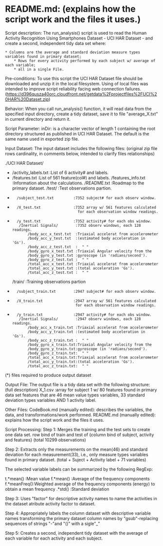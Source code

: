  README.md: (explains how the script work and the files it uses.)
==========
Script description:
 The run_analysis() script is used to read the  Human Activity Recognition Using Smartphones Dataset -
 UCI HAR Dataset - and create a second, independent tidy data set where:

 	* Columns are the average and standard deviation measure types variables found in primary dataset;
        * Rows for every activity performed by each subject w/ average of each variable;
        * all in a single File.

Pre-conditions:
 To use this script the UCI HAR Dataset file should be downloaded and unzip it in the local filesystem.
 Using of local files was intended to improve script reliability facing web connection failures.
 (https://d396qusza40orc.cloudfront.net/getdata%2Fprojectfiles%2FUCI%20HAR%20Dataset.zip)

Behavior:
 When you call run_analysis() function, it will read data from the specified input directory, create a tidy  dataset, save it to file "average_X.txt" in current directory and return it.

Script Parameter:
  inDir: is a character vector of length 1 containing the  root directory structured as published in UCI HAR Dataset. The default is the same name used in exported zip file.

Input Dataset:
The input dataset includes the following files:
 (original zip file rows cardinality, in comments below, intended to clarify files relationships)

   ./UCI HAR Dataset/
  *   /activity_labels.txt          :List of 6 activity# and labels.
  *   /features.txt                 :List of 561 feature(col#) and labels.
       /features_info.txt            :Information about the calculations.
       /README.txt                   :Roadmap to the primary dataset.
       /test/                        :Test observations partion.
  *       /subject_test.txt         :7352 subject# for each observ window.
  *       /X_test.txt               :7352 array w/ 561 features calculated
                                      for each observation window readings.
  *       /y_test.txt               :7352 activity# for each obs window.
           /Inertial Signals/        :7352 observ windows, each 128 readings.
               /body_acc_x_test.txt  :Triaxial accelerat from accelerometer
               /body_acc_y_test.txt  :(estimated body acceleration in 'Gs').
               /body_acc_z_test.txt  :  " "
               /body_gyro_x_test.txt :Triaxial Angular velocity from the
               /body_gyro_y_test.txt :gyroscope (in 'radians/second').
               /body_gyro_z_test.txt :  " "
               /total_acc_x_test.txt :Triaxial accelerat from accelerometer
               /total_acc_y_test.txt :(total acceleration 'Gs').
               /total_acc_z_test.txt :  " "
       /train/                       :Training observations partion
  *       /subject_train.txt        :2947 subject# for each observ window.
  *       /X_train.txt              :2947 array w/ 561 features calculated
                                     for each observation window readings.
  *       /y_train.txt              :2947 activity# for each obs window.
           /Inertial Signals/        :2947 observ windows, each 128 readings.
               /body_acc_x_train.txt :Triaxial accelerat from accelerometer
               /body_acc_y_train.txt :(estimated body acceleration in 'Gs').
               /body_acc_z_train.txt :  " "
               /body_gyro_x_train.txt:Triaxial Angular velocity from the
               /body_gyro_y_train.txt:gyroscope (in 'radians/second').
               /body_gyro_z_train.txt:  " "
               /total_acc_x_train.txt:Triaxial accelerat from accelerometer
               /total_acc_y_train.txt:(total acceleration 'Gs').
               /total_acc_z_train.txt:  " "
  (*) files required to produce output dataset


Output File:
 The output file is a tidy data set with the following structure:
 (full description)
   X_1.csv	               :array for subject 1 w/ 80 features found
                                      in primary data set features that are
                                        46 mean value types variables,
                                        33 standard deviation types variables
                                        AND 1 activity label.
 
Other Files:
 CodeBook.md (manually edited): describes the variables, the data, and transformations/work performed.
 README.md   (manually edited): explains how the script work and the files it uses.

Script Processing:
  Step 1:
   Merges the training and the test sets to create one data set.
	row bind of train and test of {column bind of subject, activity and features}
   (total 10299 observations)

  Step 2:
   Extracts only the measurements on the mean(46) and standard deviation for each measurement(33), i.e., only measure types variables found in primary dataset. 
   (total + Suject + Activity label + 71 variables)

   The selected variable labels can be summarized by the following RegExp:

   t.*mean()    :Mean value
   f.*mean()    :Average of the frequency components
   f.*meanFreq():Weighted average of the frequency components (energy) to obtain a mean frequency
   .*std()      :Standard deviation

  Step 3:
  Uses "factor" for descriptive activity names to name the activities in the dataset atribute activity factor to dataset.

  Step 4:
	Appropriately labels the column dataset with descriptive variable names transforming the primary dataset column names by "gsub"-replacing sequences of strings "-"and "()" with a sigle"_"
 


  Step 5:
  Creates a second, independent tidy dataset with the average of each variable for each activity and each subject.


